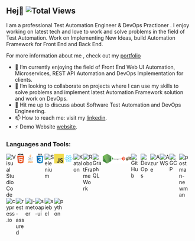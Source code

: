 <!-- ### Hej devs 👋 -->

<!--
**rohandeshmukh9/rohandeshmukh9** is a ✨ _special_ ✨ repository because its `README.md` (this file) appears on your GitHub profile.

Here are some ideas to get you started:


- 🌱 I’m currently learning ...
- 😄 Pronouns: ...
- 🤔 I’m looking for help with JavaScript. Reach out to me, if you need any assistance.
- ⚡ Fun fact: ...
-->
## Hej👋 ![Total Views](https://views.whatilearened.today/views/github/ronansay/ronansay.svg)
I am a professional Test Automation Engineer & DevOps Practioner . I enjoy working on latest tech and love to work and solve problems in the field of Test Automation. Work on Implementing New Ideas, build Automation Framework for Front End and Back End.

For more information about me , check out my [portfolio](https://mydigitalresume2.onrender.com)

- 🔭 I’m currently enjoying the field of Front End Web UI Automation, Microservices, REST API Automation and DevOps Implementation for clients.
- 👯 I’m looking to collaborate on projects where I can use my skills to solve problems and implement latest Automation Framework solution and work on DevOps.
- 💬 Hit me up to discuss about Software Test Automation and DevOps Engineering.
- 📫 How to reach me: visit my [linkedin](https://www.linkedin.com/in/rohan-deshmukh-154407b8/).
- ⚡ Demo Website [website](https://automationdevops.onrender.com/).

### Languages and Tools:

<img align="left" alt="Visual Studio Code" width="26px" src="https://user-images.githubusercontent.com/806104/86617231-8ff0e300-bf7c-11ea-89ef-10866483c511.png" />
<img align="left" alt="HTML5" width="26px" src="https://raw.githubusercontent.com/github/explore/80688e429a7d4ef2fca1e82350fe8e3517d3494d/topics/html/html.png" />
<img align="left" alt="HTML5" width="26px" src="https://raw.githubusercontent.com/github/explore/80688e429a7d4ef2fca1e82350fe8e3517d3494d/topics/java/java.png" />
<img align="left" alt="CSS3" width="26px" src="https://raw.githubusercontent.com/github/explore/80688e429a7d4ef2fca1e82350fe8e3517d3494d/topics/css/css.png" />
<img align="left" alt="Selenium" width="26px" src="https://upload.wikimedia.org/wikipedia/commons/d/d5/Selenium_Logo.png" />
<img align="left" alt="JavaScript" width="26px" src="https://raw.githubusercontent.com/github/explore/80688e429a7d4ef2fca1e82350fe8e3517d3494d/topics/javascript/javascript.png" />
<img align="left" alt="React" width="26px" src="https://raw.githubusercontent.com/github/explore/80688e429a7d4ef2fca1e82350fe8e3517d3494d/topics/react/react.png" />
<img align="left" alt="Katalon" width="26px" src="https://www.schoolofit.co.za/wp-content/uploads/2020/05/Katalon-Studio-Training-Courses-806x393.jpg" />
<img align="left" alt="RobotFrameWork" width="26px" src="https://miro.medium.com/v2/resize:fit:993/1*rUS0JEoy87mAyFH3p6VoFA.png" />
<img align="left" alt="GraphQL" width="26px" src="https://encrypted-tbn0.gstatic.com/images?q=tbn:ANd9GcRKDcWmECOin8PwY9aO075fbkInpN-SE5bNQEffI7oSYvNnQkIaKPKVq8a3NnGnbtyyW5Q&usqp=CAU" />
<img align="left" alt="Node.js" width="26px" src="https://raw.githubusercontent.com/github/explore/80688e429a7d4ef2fca1e82350fe8e3517d3494d/topics/nodejs/nodejs.png" />
<img align="left" alt="MongoDB" width="26px" src="https://raw.githubusercontent.com/github/explore/80688e429a7d4ef2fca1e82350fe8e3517d3494d/topics/mongodb/mongodb.png" />
<img align="left" alt="Git" width="26px" src="https://raw.githubusercontent.com/github/explore/80688e429a7d4ef2fca1e82350fe8e3517d3494d/topics/git/git.png" />
<img align="left" alt="GitHub" width="26px" src="https://encrypted-tbn0.gstatic.com/images?q=tbn:ANd9GcT0T9fVMjlcHbJjGLj-Sd69Ksk6rN7ngvxgYECKzDqtH3HdBRpvVjh8bL1M3bUZmGHuKsQ&usqp=CAU" />
<img align="left" alt="DevOps" width="26px" src="https://contentstatic.techgig.com/photo/85273367/career-in-devops-skills-to-watch-out-for.jpg?104490" />
<img align="left" alt="Azure" width="26px" src="https://cdn.icon-icons.com/icons2/2699/PNG/512/microsoft_azure_logo_icon_168977.png" />
<img align="left" alt="AWS" width="26px" src="https://encrypted-tbn0.gstatic.com/images?q=tbn:ANd9GcS1lfozzEm8ilg1RDD4VkZ7pOTTNwnWCAFDzKmoXpSqiQ&s" />
<img align="left" alt="GCP" width="26px" src="https://i.pinimg.com/originals/40/58/3b/40583b9485486616cc310cf5c5282b85.png" />
<img align="left" alt="postman-newman" width="26px" src="https://nareshnavinash.github.io/Postman-Newman-Framework/library/Postman-Newman.png" />
<img align="left" alt="cypress.io" width="26px" src="https://avatars.githubusercontent.com/u/8908513?s=280&v=4" />
<img align="left" alt="rest-assured" width="26px" src="https://encrypted-tbn0.gstatic.com/images?q=tbn:ANd9GcSSeo5dd-9fIp2RtjaULFfTRqfq3BR3L7klUsNil5-Zzx8IUjB_NGxevpMoIr0aHL0O2A&usqp=CAU" />
<img align="left" alt="j-meter" width="26px" src="https://huddle.eurostarsoftwaretesting.com/wp-content/uploads/2018/06/jmeter-tutorial.png" />
<img align="left" alt="soap-ui" width="26px" src="https://www.nicepng.com/png/detail/611-6119100_soapui-soapui-logo-png.png" />
<img align="left" alt="siebel" width="26px" src="https://yespartners.com/wp-content/uploads/2017/08/oracle-siebel-png.png" />
<img align="left" alt="python" width="26px" src="https://cms-assets.tutsplus.com/uploads/users/71/courses/647/preview_image/intro-python-1.png" />
<br />
<br />
